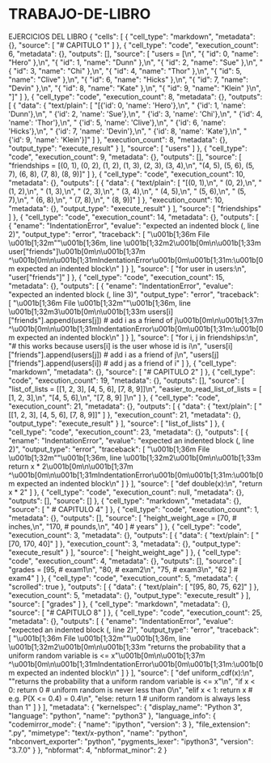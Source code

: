 # TRABAJO-DE-LIBRO
EJERCICIOS DEL LIBRO
{
 "cells": [
  {
   "cell_type": "markdown",
   "metadata": {},
   "source": [
    "# CAPITULO 1"
   ]
  },
  {
   "cell_type": "code",
   "execution_count": 6,
   "metadata": {},
   "outputs": [],
   "source": [
    "users = [\n",
    "{ \"id\": 0, \"name\": \"Hero\" },\n",
    "{ \"id\": 1, \"name\": \"Dunn\" },\n",
    "{ \"id\": 2, \"name\": \"Sue\" },\n",
    "{ \"id\": 3, \"name\": \"Chi\" },\n",
    "{ \"id\": 4, \"name\": \"Thor\" },\n",
    "{ \"id\": 5, \"name\": \"Clive\" },\n",
    "{ \"id\": 6, \"name\": \"Hicks\" },\n",
    "{ \"id\": 7, \"name\": \"Devin\" },\n",
    "{ \"id\": 8, \"name\": \"Kate\" },\n",
    "{ \"id\": 9, \"name\": \"Klein\" }\n",
    "]"
   ]
  },
  {
   "cell_type": "code",
   "execution_count": 8,
   "metadata": {},
   "outputs": [
    {
     "data": {
      "text/plain": [
       "[{'id': 0, 'name': 'Hero'},\n",
       " {'id': 1, 'name': 'Dunn'},\n",
       " {'id': 2, 'name': 'Sue'},\n",
       " {'id': 3, 'name': 'Chi'},\n",
       " {'id': 4, 'name': 'Thor'},\n",
       " {'id': 5, 'name': 'Clive'},\n",
       " {'id': 6, 'name': 'Hicks'},\n",
       " {'id': 7, 'name': 'Devin'},\n",
       " {'id': 8, 'name': 'Kate'},\n",
       " {'id': 9, 'name': 'Klein'}]"
      ]
     },
     "execution_count": 8,
     "metadata": {},
     "output_type": "execute_result"
    }
   ],
   "source": [
    "users"
   ]
  },
  {
   "cell_type": "code",
   "execution_count": 9,
   "metadata": {},
   "outputs": [],
   "source": [
    "friendships = [(0, 1), (0, 2), (1, 2), (1, 3), (2, 3), (3, 4),\n",
    "(4, 5), (5, 6), (5, 7), (6, 8), (7, 8), (8, 9)]"
   ]
  },
  {
   "cell_type": "code",
   "execution_count": 10,
   "metadata": {},
   "outputs": [
    {
     "data": {
      "text/plain": [
       "[(0, 1),\n",
       " (0, 2),\n",
       " (1, 2),\n",
       " (1, 3),\n",
       " (2, 3),\n",
       " (3, 4),\n",
       " (4, 5),\n",
       " (5, 6),\n",
       " (5, 7),\n",
       " (6, 8),\n",
       " (7, 8),\n",
       " (8, 9)]"
      ]
     },
     "execution_count": 10,
     "metadata": {},
     "output_type": "execute_result"
    }
   ],
   "source": [
    "friendships"
   ]
  },
  {
   "cell_type": "code",
   "execution_count": 14,
   "metadata": {},
   "outputs": [
    {
     "ename": "IndentationError",
     "evalue": "expected an indented block (<ipython-input-14-508a03cf9a2a>, line 2)",
     "output_type": "error",
     "traceback": [
      "\u001b[1;36m  File \u001b[1;32m\"<ipython-input-14-508a03cf9a2a>\"\u001b[1;36m, line \u001b[1;32m2\u001b[0m\n\u001b[1;33m    user[\"friends\"]\u001b[0m\n\u001b[1;37m       ^\u001b[0m\n\u001b[1;31mIndentationError\u001b[0m\u001b[1;31m:\u001b[0m expected an indented block\n"
     ]
    }
   ],
   "source": [
    "for user in users:\n",
    "user[\"friends\"]"
   ]
  },
  {
   "cell_type": "code",
   "execution_count": 15,
   "metadata": {},
   "outputs": [
    {
     "ename": "IndentationError",
     "evalue": "expected an indented block (<ipython-input-15-bb015def8cf9>, line 3)",
     "output_type": "error",
     "traceback": [
      "\u001b[1;36m  File \u001b[1;32m\"<ipython-input-15-bb015def8cf9>\"\u001b[1;36m, line \u001b[1;32m3\u001b[0m\n\u001b[1;33m    users[i][\"friends\"].append(users[j]) # add i as a friend of j\u001b[0m\n\u001b[1;37m        ^\u001b[0m\n\u001b[1;31mIndentationError\u001b[0m\u001b[1;31m:\u001b[0m expected an indented block\n"
     ]
    }
   ],
   "source": [
    "for i, j in friendships:\n",
    "# this works because users[i] is the user whose id is i\n",
    "users[i][\"friends\"].append(users[j]) # add i as a friend of j\n",
    "users[j][\"friends\"].append(users[i]) # add j as a friend of i"
   ]
  },
  {
   "cell_type": "markdown",
   "metadata": {},
   "source": [
    "# CAPITULO 2"
   ]
  },
  {
   "cell_type": "code",
   "execution_count": 19,
   "metadata": {},
   "outputs": [],
   "source": [
    "list_of_lists = [[1, 2, 3], [4, 5, 6], [7, 8, 9]]\n",
    "easier_to_read_list_of_lists = [ [1, 2, 3],\n",
    "[4, 5, 6],\n",
    "[7, 8, 9] ]\n"
   ]
  },
  {
   "cell_type": "code",
   "execution_count": 21,
   "metadata": {},
   "outputs": [
    {
     "data": {
      "text/plain": [
       "[[1, 2, 3], [4, 5, 6], [7, 8, 9]]"
      ]
     },
     "execution_count": 21,
     "metadata": {},
     "output_type": "execute_result"
    }
   ],
   "source": [
    "list_of_lists"
   ]
  },
  {
   "cell_type": "code",
   "execution_count": 23,
   "metadata": {},
   "outputs": [
    {
     "ename": "IndentationError",
     "evalue": "expected an indented block (<ipython-input-23-6d9e20415740>, line 2)",
     "output_type": "error",
     "traceback": [
      "\u001b[1;36m  File \u001b[1;32m\"<ipython-input-23-6d9e20415740>\"\u001b[1;36m, line \u001b[1;32m2\u001b[0m\n\u001b[1;33m    return x * 2\u001b[0m\n\u001b[1;37m         ^\u001b[0m\n\u001b[1;31mIndentationError\u001b[0m\u001b[1;31m:\u001b[0m expected an indented block\n"
     ]
    }
   ],
   "source": [
    "def double(x):\n",
    "return x * 2"
   ]
  },
  {
   "cell_type": "code",
   "execution_count": null,
   "metadata": {},
   "outputs": [],
   "source": []
  },
  {
   "cell_type": "markdown",
   "metadata": {},
   "source": [
    " # CAPITULO 4"
   ]
  },
  {
   "cell_type": "code",
   "execution_count": 1,
   "metadata": {},
   "outputs": [],
   "source": [
    "height_weight_age = [70, # inches,\n",
    "170, # pounds,\n",
    "40 ] # years"
   ]
  },
  {
   "cell_type": "code",
   "execution_count": 3,
   "metadata": {},
   "outputs": [
    {
     "data": {
      "text/plain": [
       "[70, 170, 40]"
      ]
     },
     "execution_count": 3,
     "metadata": {},
     "output_type": "execute_result"
    }
   ],
   "source": [
    "height_weight_age"
   ]
  },
  {
   "cell_type": "code",
   "execution_count": 4,
   "metadata": {},
   "outputs": [],
   "source": [
    "grades = [95, # exam1\n",
    "80, # exam2\n",
    "75, # exam3\n",
    "62 ] # exam4"
   ]
  },
  {
   "cell_type": "code",
   "execution_count": 5,
   "metadata": {
    "scrolled": true
   },
   "outputs": [
    {
     "data": {
      "text/plain": [
       "[95, 80, 75, 62]"
      ]
     },
     "execution_count": 5,
     "metadata": {},
     "output_type": "execute_result"
    }
   ],
   "source": [
    "grades"
   ]
  },
  {
   "cell_type": "markdown",
   "metadata": {},
   "source": [
    "# CAPITULO 8"
   ]
  },
  {
   "cell_type": "code",
   "execution_count": 25,
   "metadata": {},
   "outputs": [
    {
     "ename": "IndentationError",
     "evalue": "expected an indented block (<ipython-input-25-d93367f3754a>, line 2)",
     "output_type": "error",
     "traceback": [
      "\u001b[1;36m  File \u001b[1;32m\"<ipython-input-25-d93367f3754a>\"\u001b[1;36m, line \u001b[1;32m2\u001b[0m\n\u001b[1;33m    \"returns the probability that a uniform random variable is <= x\"\u001b[0m\n\u001b[1;37m                                                                   ^\u001b[0m\n\u001b[1;31mIndentationError\u001b[0m\u001b[1;31m:\u001b[0m expected an indented block\n"
     ]
    }
   ],
   "source": [
    "def uniform_cdf(x):\n",
    "\"returns the probability that a uniform random variable is <= x\"\n",
    "if x < 0: return 0 # uniform random is never less than 0\n",
    "elif x < 1: return x # e.g. P(X <= 0.4) = 0.4\n",
    "else: return 1 # uniform random is always less than 1"
   ]
  }
 ],
 "metadata": {
  "kernelspec": {
   "display_name": "Python 3",
   "language": "python",
   "name": "python3"
  },
  "language_info": {
   "codemirror_mode": {
    "name": "ipython",
    "version": 3
   },
   "file_extension": ".py",
   "mimetype": "text/x-python",
   "name": "python",
   "nbconvert_exporter": "python",
   "pygments_lexer": "ipython3",
   "version": "3.7.0"
  }
 },
 "nbformat": 4,
 "nbformat_minor": 2
}
